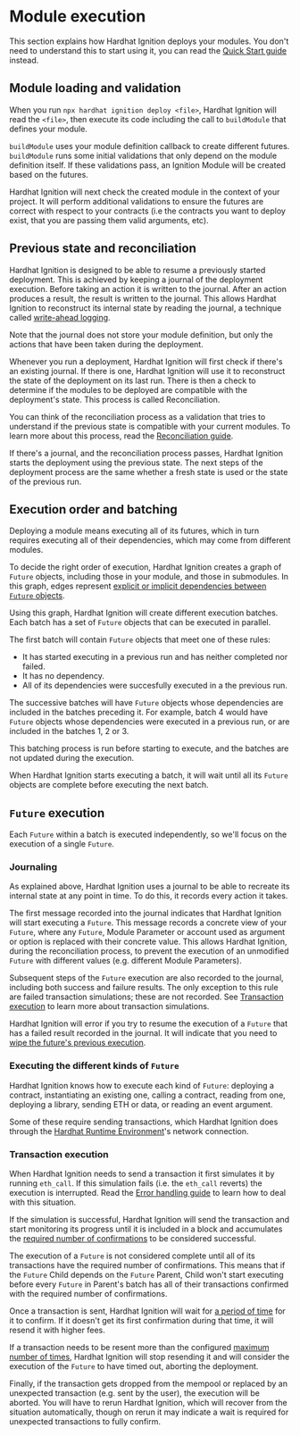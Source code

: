 # Module execution

This section explains how Hardhat Ignition deploys your modules. You don't need to understand this to start using it, you can read the [Quick Start guide](../getting-started/index.md#quick-start) instead.

## Module loading and validation

When you run `npx hardhat ignition deploy <file>`, Hardhat Ignition will read the `<file>`, then execute its code including the call to `buildModule` that defines your module.

`buildModule` uses your module definition callback to create different futures. `buildModule` runs some initial validations that only depend on the module definition itself. If these validations pass, an Ignition Module will be created based on the futures.

Hardhat Ignition will next check the created module in the context of your project. It will perform additional validations to ensure the futures are correct with respect to your contracts (i.e the contracts you want to deploy exist, that you are passing them valid arguments, etc).

## Previous state and reconciliation

Hardhat Ignition is designed to be able to resume a previously started deployment. This is achieved by keeping a journal of the deployment execution. Before taking an action it is written to the journal. After an action produces a result, the result is written to the journal. This allows Hardhat Ignition to reconstruct its internal state by reading the journal, a technique called [write-ahead logging](https://en.wikipedia.org/wiki/Write-ahead_logging).

Note that the journal does not store your module definition, but only the actions that have been taken during the deployment.

Whenever you run a deployment, Hardhat Ignition will first check if there's an existing journal. If there is one, Hardhat Ignition will use it to reconstruct the state of the deployment on its last run. There is then a check to determine if the modules to be deployed are compatible with the deployment's state. This process is called Reconciliation.

You can think of the reconciliation process as a validation that tries to understand if the previous state is compatible with your current modules. To learn more about this process, read the [Reconciliation guide](./reconciliation.md).

If there's a journal, and the reconciliation process passes, Hardhat Ignition starts the deployment using the previous state. The next steps of the deployment process are the same whether a fresh state is used or the state of the previous run.

## Execution order and batching

Deploying a module means executing all of its futures, which in turn requires executing all of their dependencies, which may come from different modules.

To decide the right order of execution, Hardhat Ignition creates a graph of `Future` objects, including those in your module, and those in submodules. In this graph, edges represent [explicit or implicit dependencies between `Future` objects](../guides/creating-modules.md#dependencies-between--future--objects).

Using this graph, Hardhat Ignition will create different execution batches. Each batch has a set of `Future` objects that can be executed in parallel.

The first batch will contain `Future` objects that meet one of these rules:

- It has started executing in a previous run and has neither completed nor failed.
- It has no dependency.
- All of its dependencies were succesfully executed in a the previous run.

The successive batches will have `Future` objects whose dependencies are included in the batches preceding it. For example, batch 4 would have `Future` objects whose dependencies were executed in a previous run, or are included in the batches 1, 2 or 3.

This batching process is run before starting to execute, and the batches are not updated during the execution.

When Hardhat Ignition starts executing a batch, it will wait until all its `Future` objects are complete before executing the next batch.

## `Future` execution

Each `Future` within a batch is executed independently, so we'll focus on the execution of a single `Future`.

### Journaling

As explained above, Hardhat Ignition uses a journal to be able to recreate its internal state at any point in time. To do this, it records every action it takes.

The first message recorded into the journal indicates that Hardhat Ignition will start executing a `Future`. This message records a concrete view of your `Future`, where any `Future`, Module Parameter or account used as argument or option is replaced with their concrete value. This allows Hardhat Ignition, during the reconciliation process, to prevent the execution of an unmodified `Future` with different values (e.g. different Module Parameters).

Subsequent steps of the `Future` execution are also recorded to the journal, including both success and failure results. The only exception to this rule are failed transaction simulations; these are not recorded. See [Transaction execution](./execution.md#transaction-execution) to learn more about transaction simulations.

Hardhat Ignition will error if you try to resume the execution of a `Future` that has a failed result recorded in the journal. It will indicate that you need to [wipe the future's previous execution](../guides/error-handling.md#wiping-a-previous-execution).

### Executing the different kinds of `Future`

Hardhat Ignition knows how to execute each kind of `Future`: deploying a contract, instantiating an existing one, calling a contract, reading from one, deploying a library, sending ETH or data, or reading an event argument.

Some of these require sending transactions, which Hardhat Ignition does through the [Hardhat Runtime Environment](../../../hardhat-runner/docs/advanced/hardhat-runtime-environment.md)'s network connection.

### Transaction execution

When Hardhat Ignition needs to send a transaction it first simulates it by running `eth_call`. If this simulation fails (i.e. the `eth_call` reverts) the execution is interrupted. Read the [Error handling guide](../guides/error-handling.md) to learn how to deal with this situation.

If the simulation is successful, Hardhat Ignition will send the transaction and start monitoring its progress until it is included in a block and accumulates the [required number of confirmations](../config/index.md#requiredconfirmations) to be considered successful.

The execution of a `Future` is not considered complete until all of its transactions have the required number of confirmations. This means that if the `Future` Child depends on the `Future` Parent, Child won't start executing before every `Future` in Parent's batch has all of their transactions confirmed with the required number of confirmations.

Once a transaction is sent, Hardhat Ignition will wait for [a period of time](../config/index.md#timebeforebumpingfees) for it to confirm. If it doesn't get its first confirmation during that time, it will resend it with higher fees.

If a transaction needs to be resent more than the configured [maximum number of times](../config/index.md#maxfeebumps), Hardhat Ignition will stop resending it and will consider the execution of the `Future` to have timed out, aborting the deployment.

Finally, if the transaction gets dropped from the mempool or replaced by an unexpected transaction (e.g. sent by the user), the execution will be aborted. You will have to rerun Hardhat Ignition, which will recover from the situation automatically, though on rerun it may indicate a wait is required for unexpected transactions to fully confirm.
